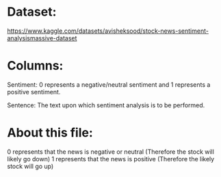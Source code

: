 # Dataset:
https://www.kaggle.com/datasets/avisheksood/stock-news-sentiment-analysismassive-dataset

# Columns:
Sentiment: 0 represents a negative/neutral sentiment and 1 represents a positive sentiment.

Sentence: The text upon which sentiment analysis is to be performed.

# About this file:
0 represents that the news is negative or neutral (Therefore the stock will likely go down)
1 represents that the news is positive (Therefore the likely stock will go up)